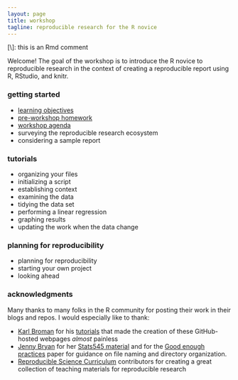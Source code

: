 ```yaml
---
layout: page
title: workshop
tagline: reproducible research for the R novice
---
```


[\\]: this is an Rmd comment

Welcome! The goal of the workshop is to introduce the R novice to reproducible research in the context of creating a reproducible report using R, RStudio, and knitr.  


### getting started

- [learning objectives](pages/001_learning-objectives.html)
- [pre-workshop homework](pages/002_pre-workshop-hw.html) 
- [workshop agenda](pages/003_workshop-agenda.html) 
- surveying the reproducible research ecosystem 
- considering a sample report 



### tutorials 

- organizing your files
- initializing a script
- establishing context
- examining the data
- tidying the data set
- performing a linear regression 
- graphing results 
- updating the work when the data change 



### planning for reproducibility 

- planning for reproducibility 
- starting your own project 
- looking ahead 



### acknowledgments 

Many thanks to many folks in the R community for posting their work in their blogs and repos. I would especially like to thank: 

- [Karl Broman](http://kbroman.org) for his  [tutorials](http://kbroman.org/pages/tutorials.html) that made the creation of these GitHub-hosted webpages *almost* painless 
- [Jenny Bryan](https://github.com/jennybc) for her [Stats545 material](http://stat545.com/) and for the
[Good enough practices](https://swcarpentry.github.io/good-enough-practices-in-scientific-computing/) paper for guidance on file naming and directory organization. 
- [Reproducible Science  Curriculum](https://github.com/Reproducible-Science-Curriculum) contributors for creating a great collection of teaching materials for reproducible research  
